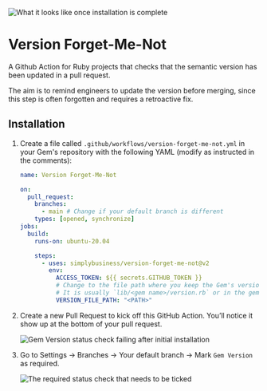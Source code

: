![What it looks like once installation is complete](images/what-it-looks-like-failing.png)

# Version Forget-Me-Not

A Github Action for Ruby projects that checks that the semantic version has been updated in a pull request.

The aim is to remind engineers to update the version before merging, since this step is often forgotten and requires a retroactive fix.

## Installation

1. Create a file called `.github/workflows/version-forget-me-not.yml` in your Gem's repository with the following YAML (modify as instructed in the comments):

   ```yaml
   name: Version Forget-Me-Not
   
   on:
     pull_request:
       branches:
         - main # Change if your default branch is different
       types: [opened, synchronize]
   jobs:
     build:
       runs-on: ubuntu-20.04
   
       steps:
         - uses: simplybusiness/version-forget-me-not@v2
           env:
             ACCESS_TOKEN: ${{ secrets.GITHUB_TOKEN }}
             # Change to the file path where you keep the Gem's version.
             # It is usually `lib/<gem name>/version.rb` or in the gemspec file.
             VERSION_FILE_PATH: "<PATH>"
   
   ```

1. Create a new Pull Request to kick off this GitHub Action. You’ll notice it show up at the bottom of your pull request.

   ![Gem Version status check failing after initial installation](images/after-initial-installation.png)

1. Go to Settings → Branches → Your default branch → Mark `Gem Version` as required.

   ![The required status check that needs to be ticked](images/required-status-checks.png)
